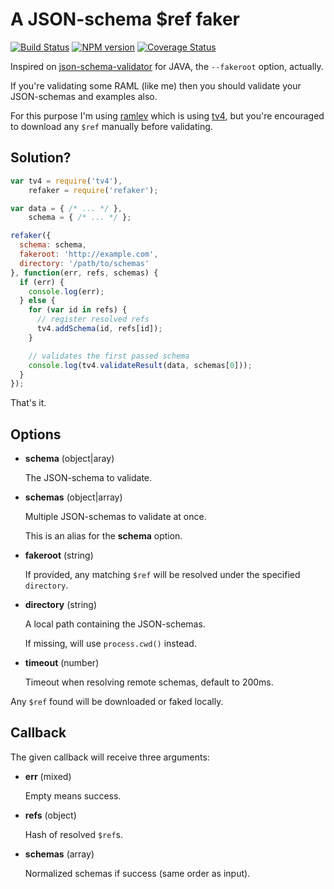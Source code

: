 # A JSON-schema $ref faker

[![Build Status](https://travis-ci.org/json-schema-faker/refaker.png?branch=master)](https://travis-ci.org/json-schema-faker/refaker) [![NPM version](https://badge.fury.io/js/refaker.png)](http://badge.fury.io/js/refaker) [![Coverage Status](https://coveralls.io/repos/json-schema-faker/refaker/badge.png?branch=master)](https://coveralls.io/r/json-schema-faker/refaker?branch=master)

Inspired on [json-schema-validator](https://github.com/fge/json-schema-validator) for JAVA, the `--fakeroot` option, actually.

If you're validating some RAML (like me) then you should validate your JSON-schemas and examples also.

For this purpose I'm using [ramlev](https://github.com/cybertk/ramlev) which is using [tv4](https://github.com/geraintluff/tv4), but you're encouraged to download any `$ref` manually before validating.

## Solution?

```javascript
var tv4 = require('tv4'),
    refaker = require('refaker');

var data = { /* ... */ },
    schema = { /* ... */ };

refaker({
  schema: schema,
  fakeroot: 'http://example.com',
  directory: '/path/to/schemas'
}, function(err, refs, schemas) {
  if (err) {
    console.log(err);
  } else {
    for (var id in refs) {
      // register resolved refs
      tv4.addSchema(id, refs[id]);
    }

    // validates the first passed schema
    console.log(tv4.validateResult(data, schemas[0]));
  }
});
```

That's it.

## Options

- **schema** (object|aray)

  The JSON-schema to validate.

- **schemas** (object|array)

  Multiple JSON-schemas to validate at once.

  This is an alias for the **schema** option.

- **fakeroot** (string)

  If provided, any matching `$ref` will be resolved under the specified `directory`.

- **directory** (string)

  A local path containing the JSON-schemas.

  If missing, will use `process.cwd()` instead.

- **timeout** (number)

  Timeout when resolving remote schemas, default to 200ms.

Any `$ref` found will be downloaded or faked locally.

## Callback

The given callback will receive three arguments:

- **err** (mixed)

  Empty means success.

- **refs** (object)

  Hash of resolved `$ref`s.

- **schemas** (array)

  Normalized schemas if success (same order as input).
